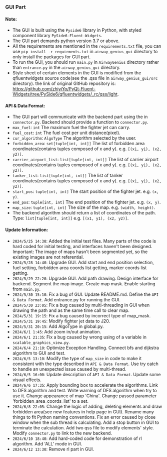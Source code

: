 ### GUI Part

#### Note:
- The GUI is built using the `Pyside6` library in Python, with styled component library `PySide6-Fluent-Widgets`.
- The GUI part demands python version 3.7 or above.
- All the requirements are mentioned in the `requirements.txt` file, 
you can use `pip install -r requirments.txt` in `airway_genius_gui` directory to only install the packages for GUI part.
- To run the GUI, you should run `main.py` in `AirwayGenius` directory rather than `entrance.py` in the `airway_genius_gui` directory.
- Style sheet of certain elements in the GUI is modified from the qfluentwidgets source code(see the .qss file in `airway_genius_gui/src` directory). 
the link of original GitHub repository is: https://github.com/zhiyiYo/PyQt-Fluent-Widgets/tree/PySide6/qfluentwidgets/_rc/qss/light.

#### API & Data Format:
- The GUI part will communicate with the backend part using the in `connector.py`. Backend should provide a function to `connector.py`.
- `max_fuel`: `int` The maximum fuel the fighter jet can carry.
- `fuel_cost`: `int` The fuel cost per unit distance(pixel).
- `cur_algorithm`: `AlgoType` The algorithm selected by the user.
- `forbidden_area`: `set[tuple[int, int]]` The list of forbidden area coordinates(contains tuples composed of x and y). e.g. `[(x1, y1), (x2, y2)]`.
- `carrier_airport_list`: `list[tuple[int, int]]` The list of carrier airport coordinates(contains tuples composed of x and y). e.g. `[(x1, y1), (x2, y2)]`.
- `tanker_list`: `list[tuple[int, int]]` The list of tanker coordinates(contains tuples composed of x and y). e.g. `[(x1, y1), (x2, y2)]`.
- `start_pos`: `tuple[int, int]` The start position of the fighter jet. e.g. `(x, y)`.
- `end_pos`: `tuple[int, int]` The end position of the fighter jet. e.g. `(x, y)`.
- `map_size`: `tuple[int, int]` The size of the map. e.g. `(width, height)`.
- The backend algorithm should return a list of coordinates of the path. Type: `list[tuple[int, int]]` e.g. `[(x1, y1), (x2, y2)]`.

#### Update Information:
- `2024/5/25 14:30`: Added the initial test files. Many parts of the code is hard coded for initial testing, and interfaces haven't been designed.
Important: The image of maps hasn't been segmented yet, so the existing images are not referential.
- `2024/5/28 14:40`: Upgrade GUI. Add start and end position selection, fuel setting, forbidden area coords list getting, marker coords list getting. 
- `2024/5/29 22:20`: Upgrade GUI. Add path drawing. Design interface for backend. Segment the map image. Create map mask. Enable starting from `main.py`.
- `2024/5/30 15:10`: Fix a bug of GUI. Update README.md. Define the `API & Data Format`. Add entrance.py for running the GUI.
- `2024/5/30 23:05`: Fix a bug caused by multi-threading in GUI when drawing the path and as the same time call to clear map.
- `2024/5/31 19:15`: Fix a bug caused by incorrect type of map_mask.
- `2024/5/31 19:45`: Modify fighter jet data to J20.
- `2024/5/31 20:15`: Add AlgoType in global.py.
- `2024/6/1 1:45`: Add zoom in/out animation.
- `2024/6/1 21:35`: Fix a bug caused by wrong using of a variable in `scalable_graphics_view.py`.
- `2024/6/4 21:10`: Optimize Exception Handling. Connect bfs and dijkstra algorithm to GUI and test.
- `2024/6/5 13:10`: Modify the type of `map_size` in code to make it consistent with the type described in `API & Data Format`. 
Use try catch to handle an unexpected issue caused by multi-thread.
- `2024/6/5 16:00`: Update description of `API & Data Format`. Update some visual effects.
- `2024/6/6 17:35`: Apply bounding box to accelerate the algorithms. Link to DFS algorithm and test. Write warning of DFS algorithm when try to use it. 
Change appearance of map 'China'. Change passed parameter 'forbidden_area_coords_list' to a set.
- `2024/6/8 22:05`: Change the logic of adding, deleting elements and draw forbidden area(see new features in help page in GUI). 
Rename many things to fit Python naming conventions. Fix an error caused by close window when the sub thread is calculating. 
Add a stop button in GUI to terminate the calculation. Add two qss file to modify elements' style. Modify `connector.py` to link to the new backend.
- `2024/6/10 18:40`: Add hard-coded code for demonstration of rl algorithm. Add 'ALL' mode in GUI.
- `2024/6/12 13:30`: Remove rl part in GUI.